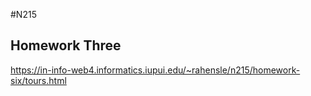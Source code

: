 #N215

## Homework Three

https://in-info-web4.informatics.iupui.edu/~rahensle/n215/homework-six/tours.html
